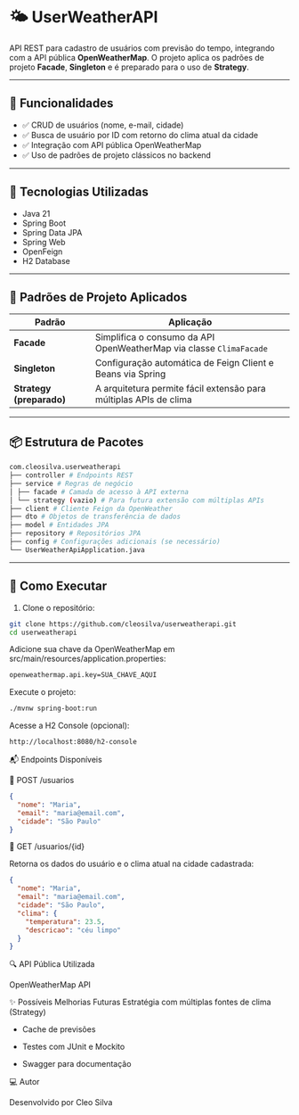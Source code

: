 # 🌤️ UserWeatherAPI

API REST para cadastro de usuários com previsão do tempo, integrando com a API pública **OpenWeatherMap**. O projeto aplica os padrões de projeto **Facade**, **Singleton** e é preparado para o uso de **Strategy**.

---

## 📌 Funcionalidades

- ✅ CRUD de usuários (nome, e-mail, cidade)
- ✅ Busca de usuário por ID com retorno do clima atual da cidade
- ✅ Integração com API pública OpenWeatherMap
- ✅ Uso de padrões de projeto clássicos no backend

---

## 🎯 Tecnologias Utilizadas

- Java 21
- Spring Boot
- Spring Data JPA
- Spring Web
- OpenFeign
- H2 Database

---

## 🧱 Padrões de Projeto Aplicados

| Padrão     | Aplicação                                                                 |
|------------|---------------------------------------------------------------------------|
| **Facade**   | Simplifica o consumo da API OpenWeatherMap via classe `ClimaFacade`       |
| **Singleton** | Configuração automática de Feign Client e Beans via Spring               |
| **Strategy (preparado)** | A arquitetura permite fácil extensão para múltiplas APIs de clima |

---

## 📦 Estrutura de Pacotes

````bash
com.cleosilva.userweatherapi
├── controller # Endpoints REST
├── service # Regras de negócio
│ ├── facade # Camada de acesso à API externa
│ └── strategy (vazio) # Para futura extensão com múltiplas APIs
├── client # Cliente Feign da OpenWeather
├── dto # Objetos de transferência de dados
├── model # Entidades JPA
├── repository # Repositórios JPA
├── config # Configurações adicionais (se necessário)
└── UserWeatherApiApplication.java
````

---

## 🚀 Como Executar

1. Clone o repositório:

```bash
git clone https://github.com/cleosilva/userweatherapi.git
cd userweatherapi
```

Adicione sua chave da OpenWeatherMap em src/main/resources/application.properties:
```bash
openweathermap.api.key=SUA_CHAVE_AQUI
```
Execute o projeto:

```bash
./mvnw spring-boot:run
```
Acesse a H2 Console (opcional):
`````bash
http://localhost:8080/h2-console
`````
📬 Endpoints Disponíveis

🔹 POST /usuarios
````json
{
  "nome": "Maria",
  "email": "maria@email.com",
  "cidade": "São Paulo"
}
````
🔹 GET /usuarios/{id}

Retorna os dados do usuário e o clima atual na cidade cadastrada:

`````json
{
  "nome": "Maria",
  "email": "maria@email.com",
  "cidade": "São Paulo",
  "clima": {
    "temperatura": 23.5,
    "descricao": "céu limpo"
  }
}
`````
🔍 API Pública Utilizada

OpenWeatherMap API

✨ Possíveis Melhorias Futuras
Estratégia com múltiplas fontes de clima (Strategy)

* Cache de previsões

* Testes com JUnit e Mockito

* Swagger para documentação

💻 Autor

Desenvolvido por Cleo Silva
